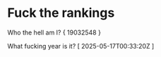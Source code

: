# Fuck the rankings

Who the hell am I?
{ 19032548 }

What fucking year is it?
[ 2025-05-17T00:33:20Z ]
